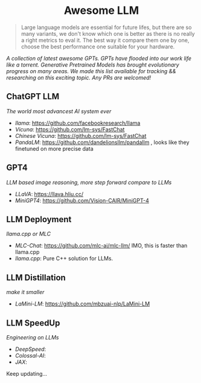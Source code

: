 <div align="center">
    <h1>Awesome LLM</h1>
</div>

> Large language models are essential for future lifes, but there are so many variants, we don't know which one is better as there is no really a right metrics to eval it. The best way it compare them one by one, choose the best performance one suitable for your hardware.

*A collection of latest awesome GPTs. GPTs have flooded into our work life like a torrent. Generative Pretrained Models has brought evolutionary progress on many areas. We made this list available for tracking && researching on this exciting topic. Any PRs are welcomed!*


## ChatGPT LLM

*The world most advancest AI system ever*

- *llama*: https://github.com/facebookresearch/llama
- *Vicuna*: https://github.com/lm-sys/FastChat
- *Chinese Vicuna*: https://github.com/lm-sys/FastChat
- *PandaLM*: https://github.com/dandelionsllm/pandallm , looks like they finetuned on more precise data


## GPT4

*LLM based image reasoning, more step forward compare to LLMs*

- *LLaVA*: https://llava.hliu.cc/
- *MiniGPT4*: https://github.com/Vision-CAIR/MiniGPT-4


## LLM Deployment

*llama.cpp or MLC*

- *MLC-Chat*: https://github.com/mlc-ai/mlc-llm/ IMO, this is faster than llama.cpp
- *llama.cpp*: Pure C++ solution for LLMs.


## LLM Distillation

*make it smaller*

- *LaMini-LM*: https://github.com/mbzuai-nlp/LaMini-LM


## LLM SpeedUp

*Engineering on LLMs*

- *DeepSpeed*:
- *Colossal-AI*:
- *JAX*:



Keep updating...

